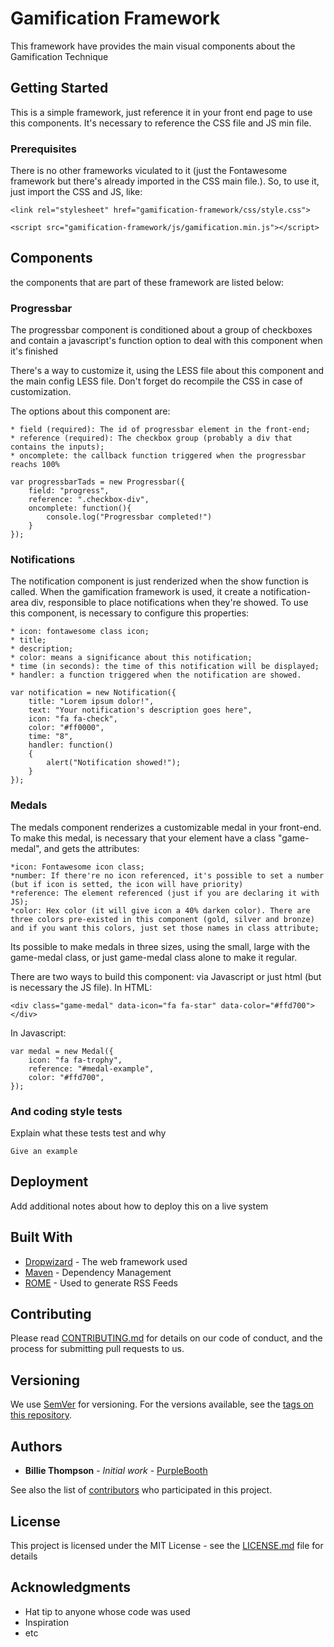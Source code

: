 # Gamification Framework

This framework have provides the main visual components about the Gamification Technique

## Getting Started

This is a simple framework, just reference it in your front end page to use this components. It's necessary to reference the CSS file and JS min file.

### Prerequisites

There is no other frameworks viculated to it (just the Fontawesome framework but there's already imported in the CSS main file.). So, to use it, just import the CSS and JS, like:

```
<link rel="stylesheet" href="gamification-framework/css/style.css">

<script src="gamification-framework/js/gamification.min.js"></script>

```

## Components

the components that are part of these framework are listed below:

### Progressbar

The progressbar component is conditioned about a group of checkboxes and contain a javascript's function option to deal with this component when it's finished

There's a way to customize it, using the LESS file about this component and the main config LESS file. Don't forget do recompile the CSS in case of customization.

The options about this component are:

	* field (required): The id of progressbar element in the front-end;
	* reference (required): The checkbox group (probably a div that contains the inputs);
	* oncomplete: the callback function triggered when the progressbar reachs 100%

```
var progressbarTads = new Progressbar({
	field: "progress",
	reference: ".checkbox-div",
	oncomplete: function(){
		console.log("Progressbar completed!")
	}
});
```

### Notifications

The notification component is just renderized when the show function is called. When the gamification framework is used, it create a notification-area div, responsible to place notifications when they're showed. To use this component, is necessary to configure this properties:

	* icon: fontawesome class icon;
	* title;
	* description;
	* color: means a significance about this notification;
	* time (in seconds): the time of this notification will be displayed;
	* handler: a function triggered when the notification are showed.


```
var notification = new Notification({
	title: "Lorem ipsum dolor!",
	text: "Your notification's description goes here",
	icon: "fa fa-check",
	color: "#ff0000",
	time: "8",
	handler: function()
	{
		alert("Notification showed!");
	}
});
```
### Medals

The medals component renderizes a customizable medal in your front-end. To make this medal, is necessary that your element have a class "game-medal", and gets the attributes:

	*icon: Fontawesome icon class;
	*number: If there're no icon referenced, it's possible to set a number (but if icon is setted, the icon will have priority)
	*reference: The element referenced (just if you are declaring it with JS);
	*color: Hex color (it will give icon a 40% darken color). There are three colors pre-existed in this component (gold, silver and bronze) and if you want this colors, just set those names in class attribute;

Its possible to make medals in three sizes, using the small, large with the game-medal class, or just game-medal class alone to make it regular.

There are two ways to build this component: via Javascript or just html (but is necessary the JS file). In HTML:

```
<div class="game-medal" data-icon="fa fa-star" data-color="#ffd700"></div>	

```

In Javascript:
```
var medal = new Medal({
	icon: "fa fa-trophy",
	reference: "#medal-example",
	color: "#ffd700",
});
```


### And coding style tests

Explain what these tests test and why

```
Give an example
```

## Deployment

Add additional notes about how to deploy this on a live system

## Built With

* [Dropwizard](http://www.dropwizard.io/1.0.2/docs/) - The web framework used
* [Maven](https://maven.apache.org/) - Dependency Management
* [ROME](https://rometools.github.io/rome/) - Used to generate RSS Feeds

## Contributing

Please read [CONTRIBUTING.md](https://gist.github.com/PurpleBooth/b24679402957c63ec426) for details on our code of conduct, and the process for submitting pull requests to us.

## Versioning

We use [SemVer](http://semver.org/) for versioning. For the versions available, see the [tags on this repository](https://github.com/your/project/tags). 

## Authors

* **Billie Thompson** - *Initial work* - [PurpleBooth](https://github.com/PurpleBooth)

See also the list of [contributors](https://github.com/your/project/contributors) who participated in this project.

## License

This project is licensed under the MIT License - see the [LICENSE.md](LICENSE.md) file for details

## Acknowledgments

* Hat tip to anyone whose code was used
* Inspiration
* etc

